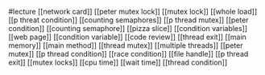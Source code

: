 #lecture
[[network card]]
[[peter mutex lock]]
[[mutex lock]]
[[whole load]]
[[p threat condition]]
[[counting semaphores]]
[[p thread mutex]]
[[peter condition]]
[[counting semaphore]]
[[pizza slice]]
[[condition variables]]
[[web page]]
[[condition variable]]
[[code review]]
[[thread exit]]
[[main memory]]
[[main method]]
[[thread mutex]]
[[multiple threads]]
[[peter mutex]]
[[p thread condition]]
[[race condition]]
[[file handle]]
[[p thread exit]]
[[mutex locks]]
[[cpu time]]
[[wait time]]
[[thread condition]]
